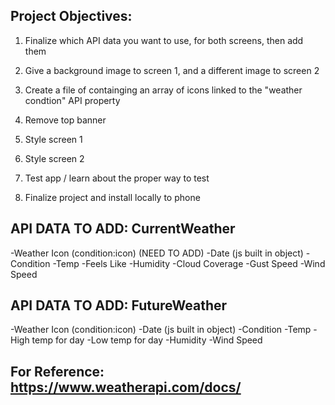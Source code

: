 ## Project Objectives:

1. Finalize which API data you want to use, for both screens, then add them

2. Give a background image to screen 1, and a different image to screen 2

3. Create a file of containging an array of icons linked to the "weather condtion" API property

4. Remove top banner

5. Style screen 1

6. Style screen 2

7. Test app / learn about the proper way to test

8. Finalize project and install locally to phone

## API DATA TO ADD: CurrentWeather

-Weather Icon (condition:icon) (NEED TO ADD)
-Date (js built in object)
-Condition
-Temp
-Feels Like
-Humidity
-Cloud Coverage
-Gust Speed
-Wind Speed

## API DATA TO ADD: FutureWeather

-Weather Icon (condition:icon)
-Date (js built in object)
-Condition
-Temp
-High temp for day
-Low temp for day
-Humidity
-Wind Speed

## For Reference: https://www.weatherapi.com/docs/
